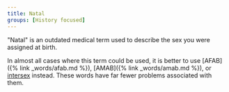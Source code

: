 ```yaml
---
title: Natal
groups: [History focused]
---
```


"Natal" is an outdated medical term used to describe the sex you were assigned at birth. 

In almost all cases where this term could be used, it is better to use [AFAB]({% link _words/afab.md %}), [AMAB]({% link _words/amab.md %}), or [intersex](https://en.wikipedia.org/wiki/Intersex) instead. These words have far fewer problems associated with them.
 
